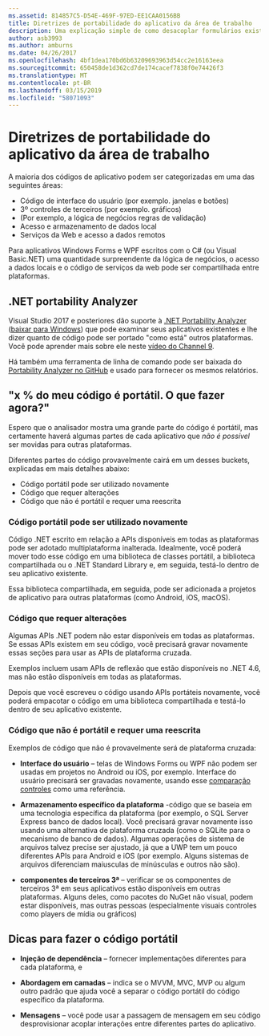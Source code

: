 ```yaml
---
ms.assetid: 814857C5-D54E-469F-97ED-EE1CAA0156BB
title: Diretrizes de portabilidade do aplicativo da área de trabalho
description: Uma explicação simple de como desacoplar formulários existentes do Windows ou aplicativos WPF para criar aplicativos de plataforma cruzada para ser executado no macOS, iOS, Android, bem como UWP/Windows 10.
author: asb3993
ms.author: amburns
ms.date: 04/26/2017
ms.openlocfilehash: 4bf1dea170bd6b63209693963d54cc2e16163eea
ms.sourcegitcommit: 650458de1d362cd7de174cacef7838f0e74426f3
ms.translationtype: MT
ms.contentlocale: pt-BR
ms.lasthandoff: 03/15/2019
ms.locfileid: "58071093"
---
```

# <a name="desktop-app-porting-guidance"></a>Diretrizes de portabilidade do aplicativo da área de trabalho

A maioria dos códigos de aplicativo podem ser categorizadas em uma das seguintes áreas:

* Código de interface do usuário (por exemplo. janelas e botões)
* 3º controles de terceiros (por exemplo. gráficos)
* (Por exemplo, a lógica de negócios regras de validação)
* Acesso e armazenamento de dados local
* Serviços da Web e acesso a dados remotos

Para aplicativos Windows Forms e WPF escritos com o C# (ou Visual Basic.NET) uma quantidade surpreendente da lógica de negócios, o acesso a dados locais e o código de serviços da web pode ser compartilhada entre plataformas.

## <a name="net-portability-analyzer"></a>.NET portability Analyzer

Visual Studio 2017 e posteriores dão suporte à [.NET Portability Analyzer](https://docs.microsoft.com/dotnet/articles/standard/portability-analyzer) ([baixar para Windows](https://marketplace.visualstudio.com/items?itemName=ConnieYau.NETPortabilityAnalyzer)) que pode examinar seus aplicativos existentes e lhe dizer quanto de código pode ser portado "como está" outros plataformas. Você pode aprender mais sobre ele neste [vídeo do Channel 9](https://channel9.msdn.com/Blogs/Seth-Juarez/A-Brief-Look-at-the-NET-Portability-Analyzer).

Há também uma ferramenta de linha de comando pode ser baixada do [Portability Analyzer no GitHub](https://github.com/Microsoft/dotnet-apiport) e usado para fornecer os mesmos relatórios.

## <a name="x-of-my-code-is-portable-what-next"></a>"x % do meu código é portátil. O que fazer agora?"

Espero que o analisador mostra uma grande parte do código é portátil, mas certamente haverá algumas partes de cada aplicativo que _não é possível_ ser movidas para outras plataformas.

Diferentes partes do código provavelmente cairá em um desses buckets, explicadas em mais detalhes abaixo:

* Código portátil pode ser utilizado novamente
* Código que requer alterações
* Código que não é portátil e requer uma reescrita

### <a name="re-useable-portable-code"></a>Código portátil pode ser utilizado novamente

Código .NET escrito em relação a APIs disponíveis em todas as plataformas pode ser adotado multiplataforma inalterada. Idealmente, você poderá mover todo esse código em uma biblioteca de classes portátil, a biblioteca compartilhada ou o .NET Standard Library e, em seguida, testá-lo dentro de seu aplicativo existente.

Essa biblioteca compartilhada, em seguida, pode ser adicionada a projetos de aplicativo para outras plataformas (como Android, iOS, macOS).

### <a name="code-that-requires-changes"></a>Código que requer alterações

Algumas APIs .NET podem não estar disponíveis em todas as plataformas. Se essas APIs existem em seu código, você precisará gravar novamente essas seções para usar as APIs de plataforma cruzada.

Exemplos incluem usam APIs de reflexão que estão disponíveis no .NET 4.6, mas não estão disponíveis em todas as plataformas.

Depois que você escreveu o código usando APIs portáteis novamente, você poderá empacotar o código em uma biblioteca compartilhada e testá-lo dentro de seu aplicativo existente.

### <a name="code-that-isnt-portable-and-requires-a-re-write"></a>Código que não é portátil e requer uma reescrita

Exemplos de código que não é provavelmente será de plataforma cruzada:

- **Interface do usuário** – telas de Windows Forms ou WPF não podem ser usadas em projetos no Android ou iOS, por exemplo. Interface do usuário precisará ser gravadas novamente, usando esse [comparação controles](~/cross-platform/desktop/controls/index.md) como uma referência.

- **Armazenamento específico da plataforma** -código que se baseia em uma tecnologia específica da plataforma (por exemplo, o SQL Server Express banco de dados local). Você precisará gravar novamente isso usando uma alternativa de plataforma cruzada (como o SQLite para o mecanismo de banco de dados).
Algumas operações de sistema de arquivos talvez precise ser ajustado, já que a UWP tem um pouco diferentes APIs para Android e iOS (por exemplo. Alguns sistemas de arquivos diferenciam maiusculas de minúsculas e outros não são).

- **componentes de terceiros 3ª** – verificar se os componentes de terceiros 3ª em seus aplicativos estão disponíveis em outras plataformas. Alguns deles, como pacotes do NuGet não visual, podem estar disponíveis, mas outras pessoas (especialmente visuais controles como players de mídia ou gráficos)

## <a name="tips-for-making-code-portable"></a>Dicas para fazer o código portátil

- **Injeção de dependência** – fornecer implementações diferentes para cada plataforma, e

- **Abordagem em camadas** – indica se o MVVM, MVC, MVP ou algum outro padrão que ajuda você a separar o código portátil do código específico da plataforma.

- **Mensagens** – você pode usar a passagem de mensagem em seu código desprovisionar acoplar interações entre diferentes partes do aplicativo.
